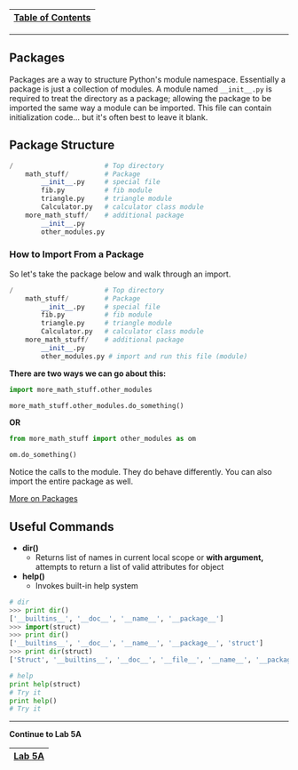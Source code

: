 |[Table of Contents](/00-Table-of-Contents.md)|
|---|

---

## Packages

Packages are a way to structure Python's module namespace. Essentially a package is just a collection of modules. A module named `__init__.py` is required to treat the directory as a package; allowing the package to be imported the same way a module can be imported. This file can contain initialization code... but it's often best to leave it blank.

## Package Structure

```python
/                       # Top directory
    math_stuff/         # Package
        __init__.py     # special file
        fib.py          # fib module 
        triangle.py     # triangle module 
        Calculator.py   # calculator class module
    more_math_stuff/    # additional package 
        __init__.py 
        other_modules.py
```

### How to Import From a Package

So let's take the package below and walk through an import.

```python
/                       # Top directory
    math_stuff/         # Package
        __init__.py     # special file
        fib.py          # fib module 
        triangle.py     # triangle module 
        Calculator.py   # calculator class module
    more_math_stuff/    # additional package 
        __init__.py 
        other_modules.py # import and run this file (module)
```

**There are two ways we can go about this:**

```python
import more_math_stuff.other_modules

more_math_stuff.other_modules.do_something()
```

**OR**

```python
from more_math_stuff import other_modules as om

om.do_something()
```

Notice the calls to the module. They do behave differently. You can also import the entire package as well.

[More on Packages](https://realpython.com/python-modules-packages/#python-packages)

## Useful Commands

* **dir\(\)**
  * Returns list of names in current local scope or **with argument,** attempts to return a list of valid attributes for object
* **help\(\)**
  * Invokes built-in help system

```python
# dir
>>> print dir()
['__builtins__', '__doc__', '__name__', '__package__']
>>> import(struct)
>>> print dir()
['__builtins__', '__doc__', '__name__', '__package__', 'struct']
>>> print dir(struct)
['Struct', '__builtins__', '__doc__', '__file__', '__name__', '__package__', '_clearcache', 'calcsize', 'error', 'pack', 'pack_into', 'unpack', 'unpack_from']

# help
print help(struct)
# Try it
print help()
# Try it
```  

---

**Continue to Lab 5A**  

|[Lab 5A](/05_oop/lab5a.md)|
|---|

